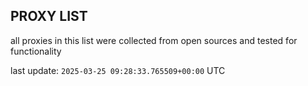 ## PROXY LIST

all proxies in this list were collected from open sources and tested for functionality

last update: `2025-03-25 09:28:33.765509+00:00` UTC